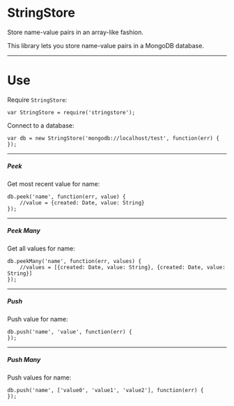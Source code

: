 # StringStore
Store name-value pairs in an array-like fashion.

This library lets you store name-value pairs in a MongoDB database.

---------------
# Use

Require `StringStore`:

    var StringStore = require('stringstore');
  
Connect to a database:

    var db = new StringStore('mongodb://localhost/test', function(err) {
    });

---------------
##### Peek
Get most recent value for name:

    db.peek('name', function(err, value) {
        //value = {created: Date, value: String}
    });
    
---------------
##### Peek Many
Get all values for name:

    db.peekMany('name', function(err, values) {
        //values = [{created: Date, value: String}, {created: Date, value: String}]
    });

---------------
##### Push
Push value for name:

    db.push('name', 'value', function(err) {
    });

---------------
##### Push Many    
Push values for name:

    db.push('name', ['value0', 'value1', 'value2'], function(err) {
    });
